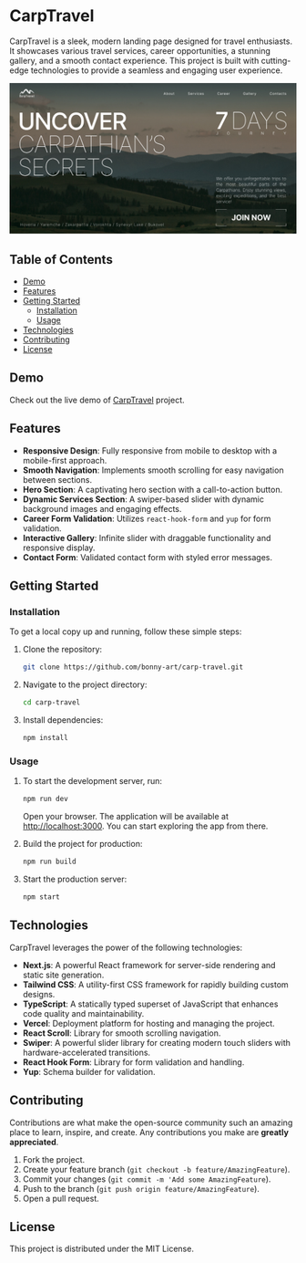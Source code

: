 # CarpTravel

CarpTravel is a sleek, modern landing page designed for travel enthusiasts. It showcases various travel services, career opportunities, a stunning gallery, and a smooth contact experience. This project is built with cutting-edge technologies to provide a seamless and engaging user experience.

![site screenshot](./public/og-image.jpg)

## Table of Contents

- [Demo](#demo)
- [Features](#features)
- [Getting Started](#getting-started)
  - [Installation](#installation)
  - [Usage](#usage)
- [Technologies](#technologies)
- [Contributing](#contributing)
- [License](#license)

## Demo

Check out the live demo of [CarpTravel](https://carp-travel-bonny-art.vercel.app/) project.

## Features

- **Responsive Design**: Fully responsive from mobile to desktop with a mobile-first approach.
- **Smooth Navigation**: Implements smooth scrolling for easy navigation between sections.
- **Hero Section**: A captivating hero section with a call-to-action button.
- **Dynamic Services Section**: A swiper-based slider with dynamic background images and engaging effects.
- **Career Form Validation**: Utilizes `react-hook-form` and `yup` for form validation.
- **Interactive Gallery**: Infinite slider with draggable functionality and responsive display.
- **Contact Form**: Validated contact form with styled error messages.

## Getting Started

### Installation

To get a local copy up and running, follow these simple steps:

1. Clone the repository:
   ```bash
   git clone https://github.com/bonny-art/carp-travel.git
   ```
2. Navigate to the project directory:
   ```bash
   cd carp-travel
   ```
3. Install dependencies:
   ```bash
   npm install
   ```

### Usage

1. To start the development server, run:

   ```bash
   npm run dev
   ```

   Open your browser. The application will be available at [http://localhost:3000](http://localhost:3000). You can start exploring the app from there.

2. Build the project for production:

   ```bash
   npm run build
   ```

3. Start the production server:
   ```bash
   npm start
   ```

## Technologies

CarpTravel leverages the power of the following technologies:

- **Next.js**: A powerful React framework for server-side rendering and static site generation.
- **Tailwind CSS**: A utility-first CSS framework for rapidly building custom designs.
- **TypeScript**: A statically typed superset of JavaScript that enhances code quality and maintainability.
- **Vercel**: Deployment platform for hosting and managing the project.
- **React Scroll**: Library for smooth scrolling navigation.
- **Swiper**: A powerful slider library for creating modern touch sliders with hardware-accelerated transitions.
- **React Hook Form**: Library for form validation and handling.
- **Yup**: Schema builder for validation.

## Contributing

Contributions are what make the open-source community such an amazing place to learn, inspire, and create. Any contributions you make are **greatly appreciated**.

1. Fork the project.
2. Create your feature branch (`git checkout -b feature/AmazingFeature`).
3. Commit your changes (`git commit -m 'Add some AmazingFeature`).
4. Push to the branch (`git push origin feature/AmazingFeature`).
5. Open a pull request.

## License

This project is distributed under the MIT License.
